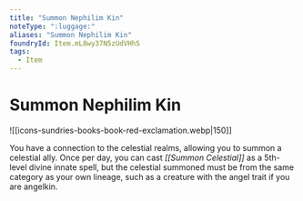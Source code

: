 ```yaml
---
title: "Summon Nephilim Kin"
noteType: ":luggage:"
aliases: "Summon Nephilim Kin"
foundryId: Item.mL8wy37N5zUdVHhS
tags:
  - Item
---
```


# Summon Nephilim Kin
![[icons-sundries-books-book-red-exclamation.webp|150]]

You have a connection to the celestial realms, allowing you to summon a celestial ally. Once per day, you can cast _[[Summon Celestial]]_ as a 5th-level divine innate spell, but the celestial summoned must be from the same category as your own lineage, such as a creature with the angel trait if you are angelkin.

